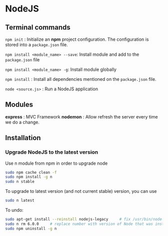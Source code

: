 # NodeJS 

## Terminal commands

`npm init` : Initialize an **npm** project configuration. The configuration is stored into a `package.json` file.

`npm install <module_name> --save`: Install module and add to the `package.json` file

`npm install <module_name> -g`: Install module globally

`npm install` : Install all dependencies mentioned on the `package.json` file.

`node <source.js>` : Run a NodeJS application

## Modules

**express** : MVC Framework
**nodemon** : Allow refresh  the server every time  we do a change.

## Installation

### Upgrade NodeJS to the latest version

Use n module from npm in order to upgrade node

```bash
sudo npm cache clean -f
sudo npm install -g n
sudo n stable
```

To upgrade to latest version (and not current stable) version, you can use

```bash
sudo n latest
```

To undo:

```bash
sudo apt-get install --reinstall nodejs-legacy     # fix /usr/bin/node
sudo n rm 6.0.0     # replace number with version of Node that was installed
sudo npm uninstall -g n
```

